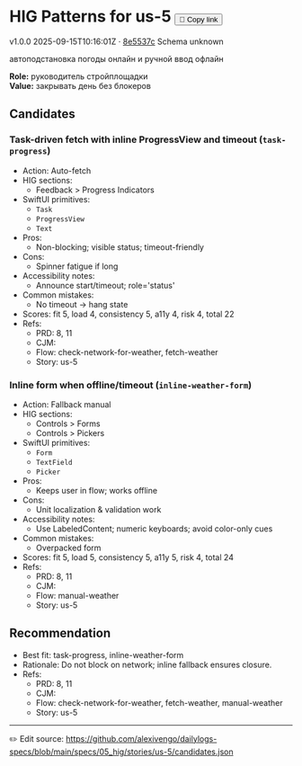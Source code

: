 # HIG Patterns for us-5 <button class="copy-link" aria-label="Copy page link" onclick="window.spechubCopyLink && window.spechubCopyLink()">🔗 Copy link</button>

<p class="badges">
  <span class="badge version">v1.0.0</span>
  <span class="badge build">2025-09-15T10:16:01Z · <a href="https://github.com/alexivengo/dailylogs-specs/commit/8e5537c" target="_blank" rel="noopener" class="sha">8e5537c</a></span>
  <span class="badge schema unknown">Schema unknown</span>
</p>

автоподстановка погоды онлайн и ручной ввод офлайн

**Role:** руководитель стройплощадки  
**Value:** закрывать день без блокеров

## Candidates
### Task-driven fetch with inline ProgressView and timeout (`task-progress`)
- Action: Auto-fetch
- HIG sections:
  - Feedback > Progress Indicators
- SwiftUI primitives:
  - `Task`
  - `ProgressView`
  - `Text`
- Pros:
  - Non-blocking; visible status; timeout-friendly
- Cons:
  - Spinner fatigue if long
- Accessibility notes:
  - Announce start/timeout; role='status'
- Common mistakes:
  - No timeout → hang state
- Scores: fit 5, load 4, consistency 5, a11y 4, risk 4, total 22
- Refs:
  - PRD: 8, 11
  - CJM: 
  - Flow: check-network-for-weather, fetch-weather
  - Story: us-5

### Inline form when offline/timeout (`inline-weather-form`)
- Action: Fallback manual
- HIG sections:
  - Controls > Forms
  - Controls > Pickers
- SwiftUI primitives:
  - `Form`
  - `TextField`
  - `Picker`
- Pros:
  - Keeps user in flow; works offline
- Cons:
  - Unit localization & validation work
- Accessibility notes:
  - Use LabeledContent; numeric keyboards; avoid color-only cues
- Common mistakes:
  - Overpacked form
- Scores: fit 5, load 5, consistency 5, a11y 5, risk 4, total 24
- Refs:
  - PRD: 8, 11
  - CJM: 
  - Flow: manual-weather
  - Story: us-5


## Recommendation
- Best fit: task-progress, inline-weather-form
- Rationale: Do not block on network; inline fallback ensures closure.
- Refs:
  - PRD: 8, 11
  - CJM: 
  - Flow: check-network-for-weather, fetch-weather, manual-weather
  - Story: us-5

---
✏️ Edit source: https://github.com/alexivengo/dailylogs-specs/blob/main/specs/05_hig/stories/us-5/candidates.json